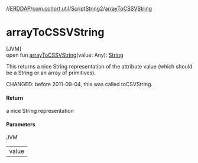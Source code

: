 //[ERDDAP](../../../index.md)/[com.cohort.util](../index.md)/[ScriptString2](index.md)/[arrayToCSSVString](array-to-c-s-s-v-string.md)

# arrayToCSSVString

[JVM]\
open fun [arrayToCSSVString](array-to-c-s-s-v-string.md)(value: Any): [String](https://docs.oracle.com/en/java/javase/21/docs/api/java.base/java/lang/String.html)

This returns a nice String representation of the attribute value (which should be a String or an array of primitives). 

CHANGED: before 2011-09-04, this was called toCSVString.

#### Return

a nice String representation

#### Parameters

JVM

| |
|---|
| value |